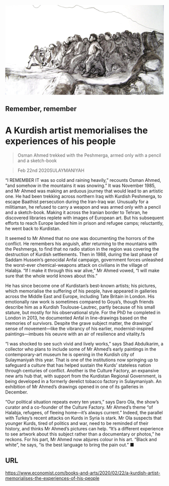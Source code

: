 ![](./images/20200222_BKP507.jpg)

## Remember, remember

# A Kurdish artist memorialises the experiences of his people

> Osman Ahmed trekked with the Peshmerga, armed only with a pencil and a sketch-book

> Feb 22nd 2020SULAYMANIYAH

“I REMEMBER IT was so cold and raining heavily,” recounts Osman Ahmed, “and somehow in the mountains it was snowing.” It was November 1985, and Mr Ahmed was making an arduous journey that would lead to an artistic one. He had been trekking across northern Iraq with Kurdish Peshmerga, to escape Baathist persecution during the Iran-Iraq war. Unusually for a militiaman, he refused to carry a weapon and was armed only with a pencil and a sketch-book. Making it across the Iranian border to Tehran, he discovered libraries replete with images of European art. But his subsequent efforts to reach Europe landed him in prison and refugee camps; reluctantly, he went back to Kurdistan.

It seemed to Mr Ahmed that no one was documenting the horrors of the conflict. He remembers his anguish, after returning to the mountains with the Peshmerga, to find that no radio station in the region was covering the destruction of Kurdish settlements. Then in 1988, during the last phase of Saddam Hussein’s genocidal Anfal campaign, government forces unleashed the worst-ever chemical-weapons attack on civilians in the village of Halabja. “If I make it through this war alive,” Mr Ahmed vowed, “I will make sure that the whole world knows about this.”

He has since become one of Kurdistan’s best-known artists; his pictures, which memorialise the suffering of his people, have appeared in galleries across the Middle East and Europe, including Tate Britain in London. His emotionally raw work is sometimes compared to Goya’s, though friends describe him as a Kurdish Toulouse-Lautrec, partly because of his small stature, but mostly for his observational style. For the PhD he completed in London in 2013, he documented Anfal in line-drawings based on the memories of survivors. Despite the grave subject matter, the drawings’ sense of movement—like the vibrancy of his earlier, modernist-inspired paintings—imbues his oeuvre with an air of resilience and vitality.fs

“I was shocked to see such vivid and lively works,” says Shad Abdulkarim, a collector who plans to include some of Mr Ahmed’s early paintings in the contemporary-art museum he is opening in the Kurdish city of Sulaymaniyah this year. That is one of the institutions now springing up to safeguard a culture that has helped sustain the Kurds’ stateless nation through centuries of conflict. Another is the Culture Factory, an expansive new arts hub that, with support from the Kurdistan Regional Government, is being developed in a formerly derelict tobacco factory in Sulaymaniyah. An exhibition of Mr Ahmed’s drawings opened in one of its galleries in December.

“Our political situation repeats every ten years,” says Daro Ola, the show’s curator and a co-founder of the Culture Factory. Mr Ahmed’s theme “of Halabja, refugees, of fleeing home—it’s always current.” Indeed, the parallel with Turkey’s recent attacks on Kurds in Syria is stark. Mr Ola suspects that younger Kurds, tired of politics and war, need to be reminded of their history, and thinks Mr Ahmed’s pictures can help. “It’s a different experience to see artwork about this subject rather than a documentary or photos,” he reckons. For his part, Mr Ahmed now abjures colour in his art. “Black and white”, he says, “is the best language to bring the pain out.” ■

## URL

https://www.economist.com/books-and-arts/2020/02/22/a-kurdish-artist-memorialises-the-experiences-of-his-people
